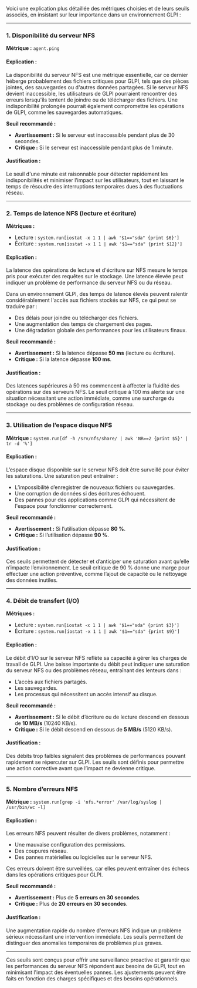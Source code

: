 Voici une explication plus détaillée des métriques choisies et de leurs seuils associés, en insistant sur leur importance dans un environnement GLPI :

---

### **1. Disponibilité du serveur NFS**  
**Métrique :** `agent.ping`  

#### Explication :  
La disponibilité du serveur NFS est une métrique essentielle, car ce dernier héberge probablement des fichiers critiques pour GLPI, tels que des pièces jointes, des sauvegardes ou d'autres données partagées. Si le serveur NFS devient inaccessible, les utilisateurs de GLPI pourraient rencontrer des erreurs lorsqu'ils tentent de joindre ou de télécharger des fichiers. Une indisponibilité prolongée pourrait également compromettre les opérations de GLPI, comme les sauvegardes automatiques.  

**Seuil recommandé :**  
- **Avertissement :** Si le serveur est inaccessible pendant plus de 30 secondes.  
- **Critique :** Si le serveur est inaccessible pendant plus de 1 minute.  

#### Justification :  
Le seuil d'une minute est raisonnable pour détecter rapidement les indisponibilités et minimiser l’impact sur les utilisateurs, tout en laissant le temps de résoudre des interruptions temporaires dues à des fluctuations réseau.

---

### **2. Temps de latence NFS (lecture et écriture)**  
**Métriques :**  
- Lecture : `system.run[iostat -x 1 1 | awk '$1=="sda" {print $6}']`  
- Écriture : `system.run[iostat -x 1 1 | awk '$1=="sda" {print $12}']`  

#### Explication :  
La latence des opérations de lecture et d'écriture sur NFS mesure le temps pris pour exécuter des requêtes sur le stockage. Une latence élevée peut indiquer un problème de performance du serveur NFS ou du réseau.  

Dans un environnement GLPI, des temps de latence élevés peuvent ralentir considérablement l'accès aux fichiers stockés sur NFS, ce qui peut se traduire par :  
- Des délais pour joindre ou télécharger des fichiers.  
- Une augmentation des temps de chargement des pages.  
- Une dégradation globale des performances pour les utilisateurs finaux.

**Seuil recommandé :**  
- **Avertissement :** Si la latence dépasse **50 ms** (lecture ou écriture).  
- **Critique :** Si la latence dépasse **100 ms**.  

#### Justification :  
Des latences supérieures à 50 ms commencent à affecter la fluidité des opérations sur des serveurs NFS. Le seuil critique à 100 ms alerte sur une situation nécessitant une action immédiate, comme une surcharge du stockage ou des problèmes de configuration réseau.

---

### **3. Utilisation de l’espace disque NFS**  
**Métrique :** `system.run[df -h /srv/nfs/share/ | awk 'NR==2 {print $5}' | tr -d '%']`  

#### Explication :  
L’espace disque disponible sur le serveur NFS doit être surveillé pour éviter les saturations. Une saturation peut entraîner :  
- L’impossibilité d’enregistrer de nouveaux fichiers ou sauvegardes.  
- Une corruption de données si des écritures échouent.  
- Des pannes pour des applications comme GLPI qui nécessitent de l'espace pour fonctionner correctement.  

**Seuil recommandé :**  
- **Avertissement :** Si l’utilisation dépasse **80 %**.  
- **Critique :** Si l’utilisation dépasse **90 %**.  

#### Justification :  
Ces seuils permettent de détecter et d’anticiper une saturation avant qu’elle n’impacte l’environnement. Le seuil critique de 90 % donne une marge pour effectuer une action préventive, comme l’ajout de capacité ou le nettoyage des données inutiles.

---

### **4. Débit de transfert (I/O)**  
**Métriques :**  
- Lecture : `system.run[iostat -x 1 1 | awk '$1=="sda" {print $3}']`  
- Écriture : `system.run[iostat -x 1 1 | awk '$1=="sda" {print $9}']`  

#### Explication :  
Le débit d’I/O sur le serveur NFS reflète sa capacité à gérer les charges de travail de GLPI. Une baisse importante du débit peut indiquer une saturation du serveur NFS ou des problèmes réseau, entraînant des lenteurs dans :  
- L’accès aux fichiers partagés.  
- Les sauvegardes.  
- Les processus qui nécessitent un accès intensif au disque.  

**Seuil recommandé :**  
- **Avertissement :** Si le débit d’écriture ou de lecture descend en dessous de **10 MB/s** (10240 KB/s).  
- **Critique :** Si le débit descend en dessous de **5 MB/s** (5120 KB/s).  

#### Justification :  
Des débits trop faibles signalent des problèmes de performances pouvant rapidement se répercuter sur GLPI. Les seuils sont définis pour permettre une action corrective avant que l’impact ne devienne critique.

---

### **5. Nombre d’erreurs NFS**  
**Métrique :** `system.run[grep -i 'nfs.*error' /var/log/syslog | /usr/bin/wc -l]`  

#### Explication :  
Les erreurs NFS peuvent résulter de divers problèmes, notamment :  
- Une mauvaise configuration des permissions.  
- Des coupures réseau.  
- Des pannes matérielles ou logicielles sur le serveur NFS.  

Ces erreurs doivent être surveillées, car elles peuvent entraîner des échecs dans les opérations critiques pour GLPI.  

**Seuil recommandé :**  
- **Avertissement :** Plus de **5 erreurs en 30 secondes**.  
- **Critique :** Plus de **20 erreurs en 30 secondes**.  

#### Justification :  
Une augmentation rapide du nombre d'erreurs NFS indique un problème sérieux nécessitant une intervention immédiate. Les seuils permettent de distinguer des anomalies temporaires de problèmes plus graves.

---

Ces seuils sont conçus pour offrir une surveillance proactive et garantir que les performances du serveur NFS répondent aux besoins de GLPI, tout en minimisant l'impact des éventuelles pannes. Les ajustements peuvent être faits en fonction des charges spécifiques et des besoins opérationnels.